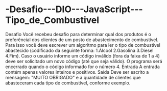 # -Desafio---DIO---JavaScript---Tipo_de_Combustivel
Desafio  Você recebeu desafio para determinar qual dos produtos é o preferêncial dos clientes de   um posto de abastecimento de combustível. Para isso você deve escrever um algoritmo para ler   o tipo de combustível abastecido (codificado da seguinte forma: 1.Álcool 2.Gasolina 3.Diesel 4.Fim).   Caso o usuário informe um código inválido (fora da faixa de 1 a 4) deve ser solicitado um novo código   (até que seja válido). O programa será encerrado quando o código informado for o número 4.    Entrada  A entrada contém apenas valores inteiros e positivos.    Saída  Deve ser escrito a mensagem: "MUITO OBRIGADO" e a quantidade de clientes que abasteceram cada tipo   de combustível, conforme exemplo.
